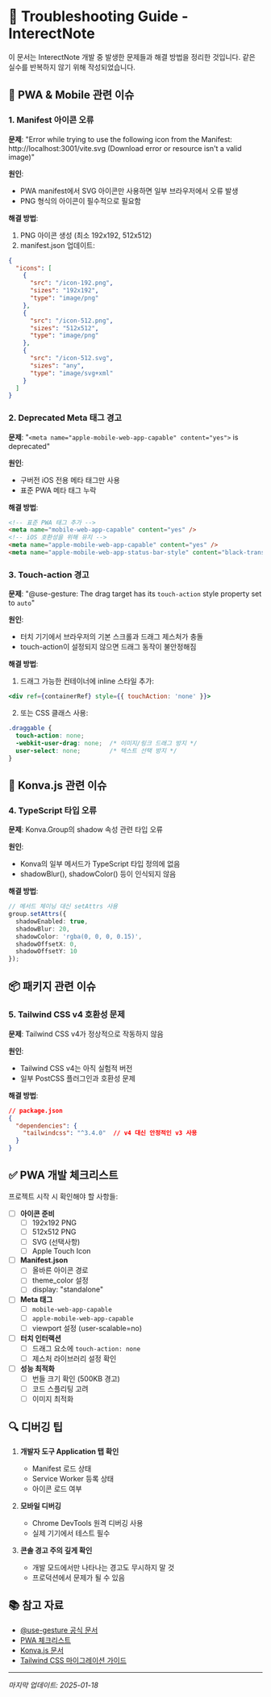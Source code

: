 # 🔧 Troubleshooting Guide - InterectNote

이 문서는 InterectNote 개발 중 발생한 문제들과 해결 방법을 정리한 것입니다.
같은 실수를 반복하지 않기 위해 작성되었습니다.

## 📱 PWA & Mobile 관련 이슈

### 1. Manifest 아이콘 오류
**문제**: "Error while trying to use the following icon from the Manifest: http://localhost:3001/vite.svg (Download error or resource isn't a valid image)"

**원인**: 
- PWA manifest에서 SVG 아이콘만 사용하면 일부 브라우저에서 오류 발생
- PNG 형식의 아이콘이 필수적으로 필요함

**해결 방법**:
1. PNG 아이콘 생성 (최소 192x192, 512x512)
2. manifest.json 업데이트:
```json
{
  "icons": [
    {
      "src": "/icon-192.png",
      "sizes": "192x192",
      "type": "image/png"
    },
    {
      "src": "/icon-512.png", 
      "sizes": "512x512",
      "type": "image/png"
    },
    {
      "src": "/icon-512.svg",
      "sizes": "any",
      "type": "image/svg+xml"
    }
  ]
}
```

### 2. Deprecated Meta 태그 경고
**문제**: "`<meta name="apple-mobile-web-app-capable" content="yes">` is deprecated"

**원인**: 
- 구버전 iOS 전용 메타 태그만 사용
- 표준 PWA 메타 태그 누락

**해결 방법**:
```html
<!-- 표준 PWA 태그 추가 -->
<meta name="mobile-web-app-capable" content="yes" />
<!-- iOS 호환성을 위해 유지 -->
<meta name="apple-mobile-web-app-capable" content="yes" />
<meta name="apple-mobile-web-app-status-bar-style" content="black-translucent" />
```

### 3. Touch-action 경고
**문제**: "@use-gesture: The drag target has its `touch-action` style property set to `auto`"

**원인**:
- 터치 기기에서 브라우저의 기본 스크롤과 드래그 제스처가 충돌
- touch-action이 설정되지 않으면 드래그 동작이 불안정해짐

**해결 방법**:
1. 드래그 가능한 컨테이너에 inline 스타일 추가:
```jsx
<div ref={containerRef} style={{ touchAction: 'none' }}>
```

2. 또는 CSS 클래스 사용:
```css
.draggable {
  touch-action: none;
  -webkit-user-drag: none;  /* 이미지/링크 드래그 방지 */
  user-select: none;        /* 텍스트 선택 방지 */
}
```

## 🎨 Konva.js 관련 이슈

### 4. TypeScript 타입 오류
**문제**: Konva.Group의 shadow 속성 관련 타입 오류

**원인**:
- Konva의 일부 메서드가 TypeScript 타입 정의에 없음
- shadowBlur(), shadowColor() 등이 인식되지 않음

**해결 방법**:
```typescript
// 메서드 체이닝 대신 setAttrs 사용
group.setAttrs({
  shadowEnabled: true,
  shadowBlur: 20,
  shadowColor: 'rgba(0, 0, 0, 0.15)',
  shadowOffsetX: 0,
  shadowOffsetY: 10
});
```

## 📦 패키지 관련 이슈

### 5. Tailwind CSS v4 호환성 문제
**문제**: Tailwind CSS v4가 정상적으로 작동하지 않음

**원인**:
- Tailwind CSS v4는 아직 실험적 버전
- 일부 PostCSS 플러그인과 호환성 문제

**해결 방법**:
```json
// package.json
{
  "dependencies": {
    "tailwindcss": "^3.4.0"  // v4 대신 안정적인 v3 사용
  }
}
```

## ✅ PWA 개발 체크리스트

프로젝트 시작 시 확인해야 할 사항들:

- [ ] **아이콘 준비**
  - [ ] 192x192 PNG
  - [ ] 512x512 PNG  
  - [ ] SVG (선택사항)
  - [ ] Apple Touch Icon

- [ ] **Manifest.json**
  - [ ] 올바른 아이콘 경로
  - [ ] theme_color 설정
  - [ ] display: "standalone"

- [ ] **Meta 태그**
  - [ ] `mobile-web-app-capable`
  - [ ] `apple-mobile-web-app-capable`
  - [ ] viewport 설정 (user-scalable=no)

- [ ] **터치 인터랙션**
  - [ ] 드래그 요소에 `touch-action: none`
  - [ ] 제스처 라이브러리 설정 확인

- [ ] **성능 최적화**
  - [ ] 번들 크기 확인 (500KB 경고)
  - [ ] 코드 스플리팅 고려
  - [ ] 이미지 최적화

## 🔍 디버깅 팁

1. **개발자 도구 Application 탭 확인**
   - Manifest 로드 상태
   - Service Worker 등록 상태
   - 아이콘 로드 여부

2. **모바일 디버깅**
   - Chrome DevTools 원격 디버깅 사용
   - 실제 기기에서 테스트 필수

3. **콘솔 경고 주의 깊게 확인**
   - 개발 모드에서만 나타나는 경고도 무시하지 말 것
   - 프로덕션에서 문제가 될 수 있음

## 📚 참고 자료

- [@use-gesture 공식 문서](https://use-gesture.netlify.app/docs/extras/#touch-action)
- [PWA 체크리스트](https://web.dev/pwa-checklist/)
- [Konva.js 문서](https://konvajs.org/docs/)
- [Tailwind CSS 마이그레이션 가이드](https://tailwindcss.com/docs/upgrade-guide)

---

*마지막 업데이트: 2025-01-18*